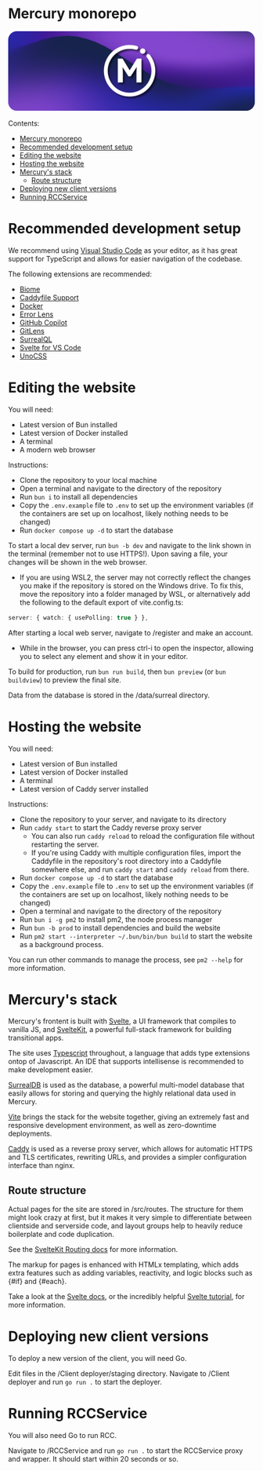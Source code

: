 # Mercury monorepo

![Logo banner](./static/banner.png)

Contents:

-   [Mercury monorepo](#mercury-monorepo)
-   [Recommended development setup](#recommended-development-setup)
-   [Editing the website](#editing-the-website)
-   [Hosting the website](#hosting-the-website)
-   [Mercury's stack](#mercurys-stack)
    -   [Route structure](#route-structure)
-   [Deploying new client versions](#deploying-new-client-versions)
-   [Running RCCService](#running-rccservice)

# Recommended development setup

We recommend using [Visual Studio Code](https://code.visualstudio.com) as your editor, as it has great support for TypeScript and allows for easier navigation of the codebase.

The following extensions are recommended:

-   [Biome](https://marketplace.visualstudio.com/items?itemName=biomejs.biome)
-   [Caddyfile Support](https://marketplace.visualstudio.com/items?itemName=matthewpi.caddyfile-support)
-   [Docker](https://marketplace.visualstudio.com/items?itemName=ms-azuretools.vscode-docker)
-   [Error Lens](https://marketplace.visualstudio.com/items?itemName=usernamehw.errorlens)
-   [GitHub Copilot](https://marketplace.visualstudio.com/items?itemName=GitHub.copilot)
-   [GitLens](https://marketplace.visualstudio.com/items?itemName=eamodio.gitlens)
-   [SurrealQL](https://marketplace.visualstudio.com/items?itemName=surrealdb.surrealql)
-   [Svelte for VS Code](https://marketplace.visualstudio.com/items?itemName=svelte.svelte-vscode)
-   [UnoCSS](https://marketplace.visualstudio.com/items?itemName=antfu.unocss)

# Editing the website

You will need:

-   Latest version of Bun installed
-   Latest version of Docker installed
-   A terminal
-   A modern web browser

Instructions:

-   Clone the repository to your local machine
-   Open a terminal and navigate to the directory of the repository
-   Run `bun i` to install all dependencies
-   Copy the `.env.example` file to `.env` to set up the environment variables (if the containers are set up on localhost, likely nothing needs to be changed)
-   Run `docker compose up -d` to start the database

To start a local dev server, run `bun -b dev` and navigate to the link shown in the terminal (remember not to use HTTPS!). Upon saving a file, your changes will be shown in the web browser.

-   If you are using WSL2, the server may not correctly reflect the changes you make if the repository is stored on the Windows drive. To fix this, move the repository into a folder managed by WSL, or alternatively add the following to the default export of vite.config.ts:

```ts
server: { watch: { usePolling: true } },
```

After starting a local web server, navigate to /register and make an account.

-   While in the browser, you can press ctrl-i to open the inspector, allowing you to select any element and show it in your editor.

To build for production, run `bun run build`, then `bun preview` (or `bun buildview`) to preview the final site.

Data from the database is stored in the /data/surreal directory.

# Hosting the website

You will need:

-   Latest version of Bun installed
-   Latest version of Docker installed
-   A terminal
-   Latest version of Caddy server installed

Instructions:

-   Clone the repository to your server, and navigate to its directory
-   Run `caddy start` to start the Caddy reverse proxy server
    -   You can also run `caddy reload` to reload the configuration file without restarting the server.
    -   If you're using Caddy with multiple configuration files, import the Caddyfile in the repository's root directory into a Caddyfile somewhere else, and run `caddy start` and `caddy reload` from there.
-   Run `docker compose up -d` to start the database
-   Copy the `.env.example` file to `.env` to set up the environment variables (if the containers are set up on localhost, likely nothing needs to be changed)
-   Open a terminal and navigate to the directory of the repository
-   Run `bun i -g pm2` to install pm2, the node process manager
-   Run `bun -b prod` to install dependencies and build the website
-   Run `pm2 start --interpreter ~/.bun/bin/bun build` to start the website as a background process.

You can run other commands to manage the process, see `pm2 --help` for more information.

# Mercury's stack

Mercury's frontent is built with [Svelte](https://svelte.dev), a UI framework that compiles to vanilla JS, and [SvelteKit](https://kit.svelte.dev), a powerful full-stack framework for building transitional apps.

The site uses [Typescript](https://typescripts.org) throughout, a language that adds type extensions ontop of Javascript. An IDE that supports intellisense is recommended to make development easier.

[SurrealDB](https://surrealdb.com) is used as the database, a powerful multi-model database that easily allows for storing and querying the highly relational data used in Mercury.

[Vite](https://vitejs.dev) brings the stack for the website together, giving an extremely fast and responsive development environment, as well as zero-downtime deployments.

[Caddy](https://caddyserver.com) is used as a reverse proxy server, which allows for automatic HTTPS and TLS certificates, rewriting URLs, and provides a simpler configuration interface than nginx.

## Route structure

Actual pages for the site are stored in /src/routes. The structure for them might look crazy at first, but it makes it very simple to differentiate between clientside and serverside code, and layout groups help to heavily reduce boilerplate and code duplication.

See the [SvelteKit Routing docs](https://kit.svelte.dev/docs/routing) for more information.

The markup for pages is enhanced with HTMLx templating, which adds extra features such as adding variables, reactivity, and logic blocks such as {#if} and {#each}.

Take a look at the [Svelte docs](https://svelte.dev/docs), or the incredibly helpful [Svelte tutorial](https://learn.svelte.dev), for more information.

# Deploying new client versions

To deploy a new version of the client, you will need Go.

Edit files in the /Client deployer/staging directory. Navigate to /Client deployer and run `go run .` to start the deployer.

# Running RCCService

You will also need Go to run RCC.

Navigate to /RCCService and run `go run .` to start the RCCService proxy and wrapper. It should start within 20 seconds or so.
